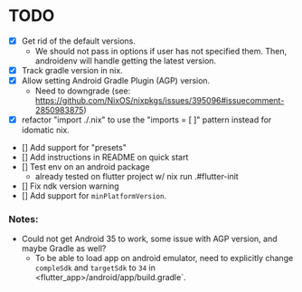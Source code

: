 # TODO

- [x] Get rid of the default versions.
  - We should not pass in options if user has not specified them. Then, androidenv will handle getting the latest version.
- [x] Track gradle version in nix.
- [x] Allow setting Android Gradle Plugin (AGP) version.
  - Need to downgrade (see: https://github.com/NixOS/nixpkgs/issues/395096#issuecomment-2850983875)
- [x] refactor "import ./<filename>.nix" to use the "imports = [ <filename> ]" pattern instead for idomatic nix.
- [] Add support for "presets"
- [] Add instructions in README on quick start
- [] Test env on an android package
  - already tested on flutter project w/ nix run .#flutter-init
- [] Fix ndk version warning
- [] Add support for `minPlatformVersion`.


### Notes:

- Could not get Android 35 to work, some issue with AGP version, and maybe Gradle as well?
  - To be able to load app on android emulator, need to explicitly change `compleSdk` and `targetSdk` to `34` in <flutter_app>/android/app/build.gradle`.
